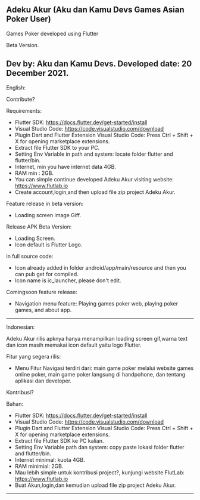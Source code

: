 Adeku Akur (Aku dan Kamu Devs Games Asian Poker User)
---------------------------------------------------------------------------------------------------------------------------------------------------------------------------------

Games Poker developed using Flutter

Beta Version.

Dev by: Aku dan Kamu Devs.
Developed date: 20 December 2021.
---------------------------------------------------------------------------------------------------------------------------------------------------------------------------------
English:

Contribute?

Requirements:
- Flutter SDK: https://docs.flutter.dev/get-started/install
- Visual Studio Code: https://code.visualstudio.com/download
- Plugin Dart and Flutter Extension Visual Studio Code: Press Ctrl + Shift + X for opening marketplace extensions.
- Extract file Flutter SDK to your PC.
- Setting Env Variable in path and system: locate folder flutter and flutter/bin.
- Internet, min you have internet data 4GB.
- RAM min : 2GB.
- You can simple continue developed Adeku Akur visiting website: https://www.flutlab.io
- Create account,login,and then upload file zip project Adeku Akur.

Feature release in beta version:
- Loading screen image Giff.

Release APK Beta Version:
- Loading Screen.
- Icon default is Flutter Logo.

in full source code:
- Icon already added in folder android/app/main/resource and then you can pub get for compiled.
- Icon name is ic_launcher, please don't edit.


Comingsoon feature release:
- Navigation menu feature: Playing games poker web, playing poker games, and about app.



---------------------------------------------------------------------------------------------------------------------------------------------------------------------------------

Indonesian:

Adeku Akur rilis apknya hanya menampilkan loading screen gif,warna text dan icon masih memakai icon default yaitu logo Flutter.

Fitur yang segera rilis:
- Menu Fitur Navigasi terdiri dari: main game poker melalui website games online poker, main game poker langsung di handpohone, dan tentang aplikasi dan developer.

Kontribusi?

Bahan:
- Flutter SDK: https://docs.flutter.dev/get-started/install
- Visual Studio Code: https://code.visualstudio.com/download
- Plugin Dart and Flutter Extension Visual Studio Code: Press Ctrl + Shift + X for opening marketplace extensions.
- Extract file Flutter SDK ke PC kalian.
- Setting Env Variable path dan system: copy paste lokasi folder flutter and flutter/bin.
- Internet minimal: kuota 4GB.
- RAM minimial: 2GB.
- Mau lebih simple untuk kontribusi project?, kunjungi website FlutLab: https://www.flutlab.io
- Buat Akun,login,dan kemudian upload file zip project Adeku Akur.

---------------------------------------------------------------------------------------------------------------------------------------------------------------------------------
